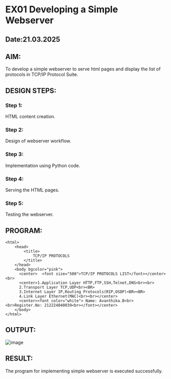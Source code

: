 # EX01 Developing a Simple Webserver
## Date:21.03.2025

## AIM:
To develop a simple webserver to serve html pages and display the list of protocols in TCP/IP Protocol Suite.


## DESIGN STEPS:
### Step 1: 
HTML content creation.

### Step 2:
Design of webserver workflow.

### Step 3:
Implementation using Python code.

### Step 4:
Serving the HTML pages.

### Step 5:
Testing the webserver.

## PROGRAM:
```
<html>
    <head>
        <title>
            TCP/IP PROTOCOLS
        </title>
    </head>
    <body bgcolor="pink">
      <center>  <font size="500">TCP/IP PROTOCOLS LIST</font></center><br>
      <center>1.Application Layer HTTP,FTP,SSH,Telnet,DNS<br><br>
      2.Transport Layer TCP,UDP<br><BR>
      3.Internet Layer IP,Routing Protocols(RIP,OSDP)<BR><BR>
      4.Link Layer Ethernet(MAC)<br><br></center>
      <center><font color="white"> Name: Avanthika.B<br><br>Register.No: 212224040039<br></font></center>
    </body>
</html>
```

## OUTPUT:
![image](https://github.com/user-attachments/assets/c006ab80-1a61-43fc-803b-2ebb3358ebc3)


## RESULT:
The program for implementing simple webserver is executed successfully.
